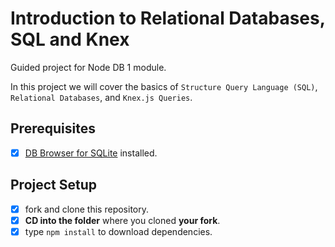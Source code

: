 # Introduction to Relational Databases, SQL and Knex

Guided project for Node DB 1 module.

In this project we will cover the basics of `Structure Query Language (SQL)`, `Relational Databases`, and `Knex.js Queries`.

## Prerequisites

- [X] [DB Browser for SQLite](https://sqlitebrowser.org) installed.

## Project Setup

- [X] fork and clone this repository.
- [X] **CD into the folder** where you cloned **your fork**.
- [X] type `npm install` to download dependencies.
